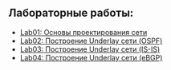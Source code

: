 ## Лабораторные работы:
- [Lab01: Основы проектирования сети](https://github.com/gadzhikuliev/otus_design_of_data_center_networks/tree/main/labs/lab01)
- [Lab02: Построение Underlay сети (OSPF)](https://github.com/gadzhikuliev/otus_design_of_data_center_networks/tree/main/labs/lab02)
- [Lab03: Построение Underlay сети (IS-IS)](https://github.com/gadzhikuliev/otus_design_of_data_center_networks/tree/main/labs/lab03)
- [Lab04: Построение Underlay сети (eBGP)](https://github.com/gadzhikuliev/otus_design_of_data_center_networks/tree/main/labs/lab04)